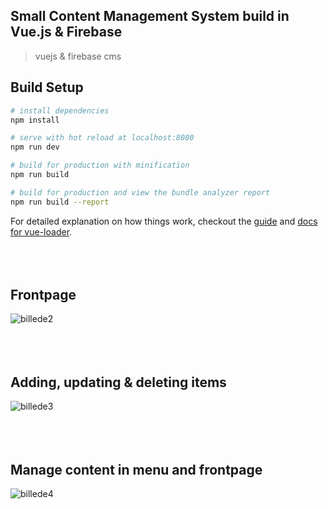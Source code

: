 ## Small Content Management System build in Vue.js & Firebase

> vuejs & firebase cms

## Build Setup

``` bash
# install dependencies
npm install

# serve with hot reload at localhost:8080
npm run dev

# build for production with minification
npm run build

# build for production and view the bundle analyzer report
npm run build --report
```

For detailed explanation on how things work, checkout the [guide](http://vuejs-templates.github.io/webpack/) and [docs for vue-loader](http://vuejs.github.io/vue-loader).<br /><br /><br /><br />


## Frontpage
![billede2](https://user-images.githubusercontent.com/17901373/26943835-3c3027d2-4c87-11e7-804d-92f9b3c8739b.png)<br /><br /><br /><br />
## Adding, updating & deleting items
![billede3](https://user-images.githubusercontent.com/17901373/26943836-3ca8c9c6-4c87-11e7-98a1-c55f37859f01.png)<br /><br /><br /><br />
## Manage content in menu and frontpage
![billede4](https://user-images.githubusercontent.com/17901373/26943839-3df94ae4-4c87-11e7-9fb8-2a5bcb16e08c.png)
